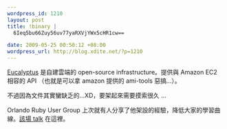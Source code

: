 ```yaml
--- 
wordpress_id: 1210
layout: post
title: !binary |
  6Ieq5bu66Zuy56uv77yaRXVjYWx5cHR1cw==

date: 2009-05-25 00:50:12 +08:00
wordpress_url: http://blog.xdite.net/?p=1210
---
```

<a href="http://open.eucalyptus.com/">Eucalyptus</a> 是自建雲端的 open-source infrastructure。提供與 Amazon EC2 相容的 API （也就是可以拿 amazon 提供的 ami-tools 惡搞...）。

不過因為文件其實蠻缺乏的...XD，要架起來需要摸索很久 ...

Orlando Ruby User Group 上次就有人分享了他架設的經驗，降低大家的學習曲線。<a href="http://www.orug.org/articles/2009/05/18/eucalyptus-your-personal-cloud">該場 talk</a> 在這裡。
